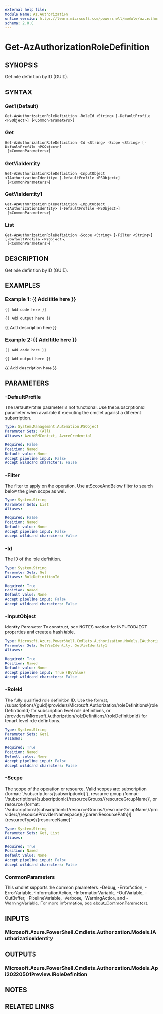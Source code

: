 ```yaml
---
external help file:
Module Name: Az.Authorization
online version: https://learn.microsoft.com/powershell/module/az.authorization/get-azauthorizationroledefinition
schema: 2.0.0
---
```


# Get-AzAuthorizationRoleDefinition

## SYNOPSIS
Get role definition by ID (GUID).

## SYNTAX

### Get1 (Default)
```
Get-AzAuthorizationRoleDefinition -RoleId <String> [-DefaultProfile <PSObject>] [<CommonParameters>]
```

### Get
```
Get-AzAuthorizationRoleDefinition -Id <String> -Scope <String> [-DefaultProfile <PSObject>]
 [<CommonParameters>]
```

### GetViaIdentity
```
Get-AzAuthorizationRoleDefinition -InputObject <IAuthorizationIdentity> [-DefaultProfile <PSObject>]
 [<CommonParameters>]
```

### GetViaIdentity1
```
Get-AzAuthorizationRoleDefinition -InputObject <IAuthorizationIdentity> [-DefaultProfile <PSObject>]
 [<CommonParameters>]
```

### List
```
Get-AzAuthorizationRoleDefinition -Scope <String> [-Filter <String>] [-DefaultProfile <PSObject>]
 [<CommonParameters>]
```

## DESCRIPTION
Get role definition by ID (GUID).

## EXAMPLES

### Example 1: {{ Add title here }}
```powershell
{{ Add code here }}
```

```output
{{ Add output here }}
```

{{ Add description here }}

### Example 2: {{ Add title here }}
```powershell
{{ Add code here }}
```

```output
{{ Add output here }}
```

{{ Add description here }}

## PARAMETERS

### -DefaultProfile
The DefaultProfile parameter is not functional.
Use the SubscriptionId parameter when available if executing the cmdlet against a different subscription.

```yaml
Type: System.Management.Automation.PSObject
Parameter Sets: (All)
Aliases: AzureRMContext, AzureCredential

Required: False
Position: Named
Default value: None
Accept pipeline input: False
Accept wildcard characters: False
```

### -Filter
The filter to apply on the operation.
Use atScopeAndBelow filter to search below the given scope as well.

```yaml
Type: System.String
Parameter Sets: List
Aliases:

Required: False
Position: Named
Default value: None
Accept pipeline input: False
Accept wildcard characters: False
```

### -Id
The ID of the role definition.

```yaml
Type: System.String
Parameter Sets: Get
Aliases: RoleDefinitionId

Required: True
Position: Named
Default value: None
Accept pipeline input: False
Accept wildcard characters: False
```

### -InputObject
Identity Parameter
To construct, see NOTES section for INPUTOBJECT properties and create a hash table.

```yaml
Type: Microsoft.Azure.PowerShell.Cmdlets.Authorization.Models.IAuthorizationIdentity
Parameter Sets: GetViaIdentity, GetViaIdentity1
Aliases:

Required: True
Position: Named
Default value: None
Accept pipeline input: True (ByValue)
Accept wildcard characters: False
```

### -RoleId
The fully qualified role definition ID.
Use the format, /subscriptions/{guid}/providers/Microsoft.Authorization/roleDefinitions/{roleDefinitionId} for subscription level role definitions, or /providers/Microsoft.Authorization/roleDefinitions/{roleDefinitionId} for tenant level role definitions.

```yaml
Type: System.String
Parameter Sets: Get1
Aliases:

Required: True
Position: Named
Default value: None
Accept pipeline input: False
Accept wildcard characters: False
```

### -Scope
The scope of the operation or resource.
Valid scopes are: subscription (format: '/subscriptions/{subscriptionId}'), resource group (format: '/subscriptions/{subscriptionId}/resourceGroups/{resourceGroupName}', or resource (format: '/subscriptions/{subscriptionId}/resourceGroups/{resourceGroupName}/providers/{resourceProviderNamespace}/[{parentResourcePath}/]{resourceType}/{resourceName}'

```yaml
Type: System.String
Parameter Sets: Get, List
Aliases:

Required: True
Position: Named
Default value: None
Accept pipeline input: False
Accept wildcard characters: False
```

### CommonParameters
This cmdlet supports the common parameters: -Debug, -ErrorAction, -ErrorVariable, -InformationAction, -InformationVariable, -OutVariable, -OutBuffer, -PipelineVariable, -Verbose, -WarningAction, and -WarningVariable. For more information, see [about_CommonParameters](http://go.microsoft.com/fwlink/?LinkID=113216).

## INPUTS

### Microsoft.Azure.PowerShell.Cmdlets.Authorization.Models.IAuthorizationIdentity

## OUTPUTS

### Microsoft.Azure.PowerShell.Cmdlets.Authorization.Models.Api20220501Preview.IRoleDefinition

## NOTES

## RELATED LINKS

